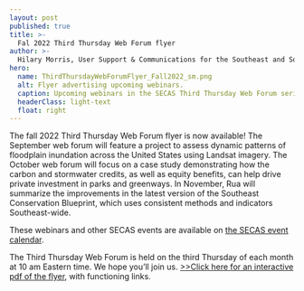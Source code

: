 ```yaml
---
layout: post
published: true
title: >-
  Fal 2022 Third Thursday Web Forum flyer
author: >-
  Hilary Morris, User Support & Communications for the Southeast and South Atlantic Blueprints
hero:
  name: ThirdThursdayWebForumFlyer_Fall2022_sm.png
  alt: Flyer advertising upcoming webinars.
  caption: Upcoming webinars in the SECAS Third Thursday Web Forum series.
  headerClass: light-text
  float: right
---
```


The fall 2022 Third Thursday Web Forum flyer is now available! The September web forum will feature a project to assess dynamic patterns of floodplain inundation across the United States using Landsat imagery. The October web forum will focus on a case study demonstrating how the carbon and stormwater credits, as well as equity benefits, can help drive private investment in parks and greenways. In November, Rua will summarize the improvements in the latest version of the Southeast Conservation Blueprint, which uses consistent methods and indicators Southeast-wide.

These webinars and other SECAS events are available on [the SECAS event calendar](https://secassoutheast.org/events).<!--more-->

The Third Thursday Web Forum is held on the third Thursday of each month at 10 am Eastern time. We hope you’ll join us. <a href="http://secassoutheast.org/pdf/ThirdThursdayWebForumFlyer_Fall2022_sm.pdf">>>Click here for an interactive pdf of the flyer</a>, with functioning links.
